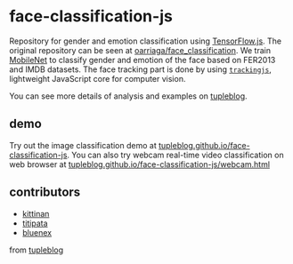 # face-classification-js

Repository for gender and emotion classification using [TensorFlow.js](https://js.tensorflow.org/).
The original repository can be seen at [oarriaga/face_classification](https://github.com/oarriaga/face_classification).
We train [MobileNet](https://www.tensorflow.org/api_docs/python/tf/keras/applications/MobileNet)
to classify gender and emotion of the face based on FER2013 and IMDB datasets.
The face tracking part is done by using [`trackingjs`](https://trackingjs.com/),
lightweight JavaScript core for computer vision.

You can see more details of analysis and examples on [tupleblog](https://tupleblog.github.io/).


## demo

Try out the image classification demo at
[tupleblog.github.io/face-classification-js](http://tupleblog.github.io/face-classification-js/).
You can also try webcam real-time video classification on web browser at
[tupleblog.github.io/face-classification-js/webcam.html](https://tupleblog.github.io/face-classification-js/webcam.html)


## contributors

- [kittinan](https://github.com/kittinan)
- [titipata](https://github.com/titipata)
- [bluenex](https://github.com/bluenex/)

from [tupleblog](https://tupleblog.github.io/)
